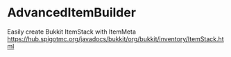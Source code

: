 # AdvancedItemBuilder
Easily create Bukkit ItemStack with ItemMeta https://hub.spigotmc.org/javadocs/bukkit/org/bukkit/inventory/ItemStack.html
